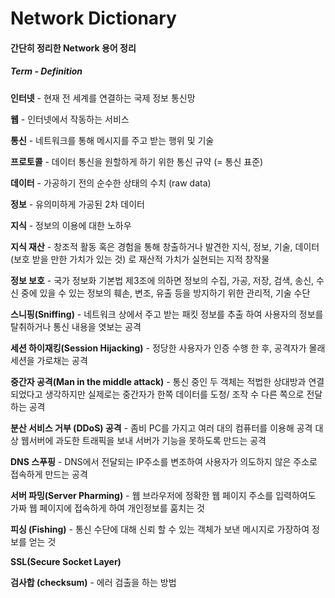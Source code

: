 # Network  Dictionary

#### 간단히 정리한 Network 용어 정리

##### Term - Definition

**인터넷** - 현재 전 세계를 연결하는 국제 정보 통신망



**웹** - 인터넷에서 작동하는 서비스



**통신** - 네트워크를 통해 메시지를 주고 받는 행위 및 기술 



**프로토콜** - 데이터 통신을 원할하게 하기 위한 통신 규약 (= 통신 표준)



**데이터** - 가공하기 전의 순수한 상태의 수치 (raw data)



**정보** - 유의미하게 가공된 2차 데이터



**지식** - 정보의 이용에 대한 노하우



**지식 재산** - 창조적 활동 혹은 경험을 통해 창출하거나 발견한 지식, 정보, 기술, 데이터(보호 받을 만한 가치가 있는 것) 로 재산적 가치가 실현되는 지적 창작물



**정보 보호** - 국가 정보화 기본법 제3조에 의하면 정보의 수집, 가공, 저장, 검색, 송신, 수신 중에 있을 수 있는 정보의 훼손, 변조, 유출 등을 방지하기 위한 관리적, 기술 수단



**스니핑(Sniffing)** - 네트워크 상에서 주고 받는 패킷 정보를 추출 하여 사용자의 정보를 탈취하거나 통신 내용을 엿보는 공격

 

**세션 하이재킹(Session Hijacking)** - 정당한 사용자가 인증 수행 한 후, 공격자가 몰래 세션을 가로채는 공격

 

**중간자 공격(Man in the middle attack)** - 통신 중인 두 객체는 적법한 상대방과 연결되었다고 생각하지만 실제로는 중간자가 한쪽 데이터를 도청/ 조작 수 다른 쪽으로 전달하는 공격

 

**분산 서비스 거부 (DDoS) 공격** - 좀비 PC를 가지고 여러 대의 컴퓨터를 이용해 공격 대상 웹서버에 과도한 트래픽을 보내 서버가 기능을 못하도록 만드는 공격

 

**DNS 스푸핑** - DNS에서 전달되는 IP주소를 변조하여 사용자가 의도하지 않은 주소로 접속하게 만드는 공격

 

**서버 파밍(Server Pharming)** - 웹 브라우저에 정확한 웹 페이지 주소를 입력하여도 가짜 웹 페이지에 접속하게 하여 개인정보를 훔치는 것

 

**피싱 (Fishing)** - 통신 수단에 대해 신뢰 할 수 있는 객체가 보낸 메시지로 가장하여 정보를 얻는 것 

 

**SSL(Secure Socket Layer)**

 

**검사합 (checksum)** - 에러 검출을 하는 방법



